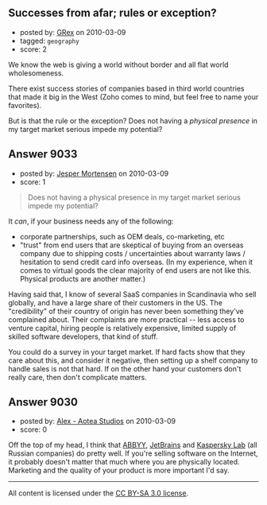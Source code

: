 ## Successes from afar; rules or exception?

- posted by: [GRex](https://stackexchange.com/users/-1/2475-grex) on 2010-03-09
- tagged: `geography`
- score: 2

We know the web is giving a world without border and all flat world wholesomeness.

There exist success stories of companies based in third world countries that made it big in the West (Zoho comes to mind, but feel free to name your favorites).

But is that the rule or the exception? Does not having a *physical presence* in my target market serious impede my potential?


## Answer 9033

- posted by: [Jesper Mortensen](https://stackexchange.com/users/-1/1261-jesper-mortensen) on 2010-03-09
- score: 1

> Does not having a physical presence in my target market serious impede my potential?

It *can*, if your business needs any of the following:

 - corporate partnerships, such as OEM deals, co-marketing, etc
 - "trust" from end users that are skeptical of buying from an overseas company due to shipping costs / uncertainties about warranty laws / hesitation to send credit card info overseas. (In my experience, when it comes to virtual goods the clear majority of end users are not like this. Physical products are another matter.)

Having said that, I know of several SaaS companies in Scandinavia who sell globally, and have a large share of their customers in the US. The "credibility" of their country of origin has never been something they've complained about. Their complaints are more practical -- less access to venture capital, hiring people is relatively expensive, limited supply of skilled software developers, that kind of stuff.

You could do a survey in your target market. If hard facts show that they care about this, and consider it negative, then setting up a shelf company to handle sales is not that hard. If on the other hand your customers don't really care, then don't complicate matters.


## Answer 9030

- posted by: [Alex - Aotea Studios](https://stackexchange.com/users/-1/1744-alex-aotea-studios) on 2010-03-09
- score: 0

<p>Off the top of my head, I think that <a href="http://www.abbyy.com" rel="nofollow">ABBYY</a>, <a href="http://www.jetbrains.com" rel="nofollow">JetBrains</a> and <a href="http://www.kaspersky.com" rel="nofollow">Kaspersky Lab</a> (all Russian companies) do pretty well. If you're selling software on the Internet, it probably doesn't matter that much where you are physically located. Marketing and the quality of your product is more important I'd say.</p>




---

All content is licensed under the [CC BY-SA 3.0 license](https://creativecommons.org/licenses/by-sa/3.0/).
